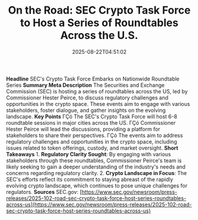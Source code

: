 ﻿---
title: "  On the Road: SEC Crypto Task Force to Host a Series of Roundtables Across the U.S.
"
date: "2025-08-22T04:51:02"
category: "Markets"
summary: ""
slug: "  on the road sec crypto task force to host a series of roun"
source_urls:
  - "https://www.sec.gov/newsroom/press-releases/2025-102-road-sec-crypto-task-force-host-series-roundtables-across-us"
seo:
  title: "  On the Road: SEC Crypto Task Force to Host a Series of Roundtables Across the U.S.
 | Hash n Hedge"
  description: ""
  keywords: ["news", "markets", "brief"]
---
**Headline** SEC's Crypto Task Force Embarks on Nationwide Roundtable Series  **Summary Meta Description** The Securities and Exchange Commission (SEC) is hosting a series of roundtables across the US, led by Commissioner Hester Peirce, to discuss regulatory challenges and opportunities in the crypto space. These events aim to engage with various stakeholders, foster dialogue, and gather insights on the evolving landscape.  **Key Points**  ΓÇó The SEC's Crypto Task Force will host 6-8 roundtable sessions in major cities across the US. ΓÇó Commissioner Hester Peirce will lead the discussions, providing a platform for stakeholders to share their perspectives. ΓÇó The events aim to address regulatory challenges and opportunities in the crypto space, including issues related to token offerings, custody, and market oversight.  **Short Takeaways**  1. **Regulatory Clarity Sought**: By engaging with various stakeholders through these roundtables, Commissioner Peirce's team is likely seeking to gain a deeper understanding of the industry's needs and concerns regarding regulatory clarity. 2. **Crypto Landscape in Focus**: The SEC's efforts reflect its commitment to staying abreast of the rapidly evolving crypto landscape, which continues to pose unique challenges for regulators.  **Sources** SEC.gov: [https://www.sec.gov/newsroom/press-releases/2025-102-road-sec-crypto-task-force-host-series-roundtables-across-us](https://www.sec.gov/newsroom/press-releases/2025-102-road-sec-crypto-task-force-host-series-roundtables-across-us) 
